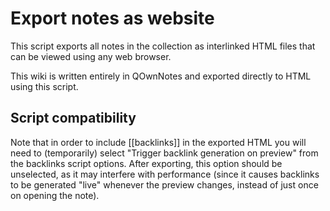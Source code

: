 # Export notes as website

This script exports all notes in the collection as interlinked HTML files that can be viewed using any web browser.

This wiki is written entirely in QOwnNotes and exported directly to HTML using this script.

## Script compatibility

Note that in order to include [[backlinks]] in the exported HTML you will need to (temporarily) select "Trigger backlink generation on preview" from the backlinks script options. After exporting, this option should be unselected, as it may interfere with performance (since it causes backlinks to be generated "live" whenever the preview changes, instead of just once on opening the note).
